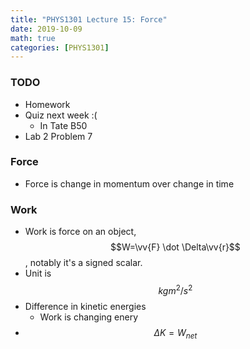 ```yaml
---
title: "PHYS1301 Lecture 15: Force"
date: 2019-10-09
math: true 
categories: [PHYS1301]
---
```


### TODO

- Homework
- Quiz next week :(
    - In Tate B50
- Lab 2 Problem 7

### Force

- Force is change in momentum over change in time

### Work 

- Work is force on an object, $$W=\vv{F} \dot \Delta\vv{r}$$, notably it's a signed scalar. 
- Unit is $$kg m^2/s^2$$
- Difference in kinetic energies
    - Work is changing enery
- $$\Delta K=W_{net}$$